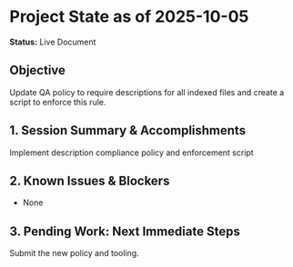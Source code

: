 # Project State as of 2025-10-05

**Status:** Live Document

## Objective
Update QA policy to require descriptions for all indexed files and create a script to enforce this rule.

## 1. Session Summary & Accomplishments
Implement description compliance policy and enforcement script

## 2. Known Issues & Blockers
- None

## 3. Pending Work: Next Immediate Steps
Submit the new policy and tooling.

